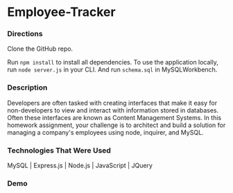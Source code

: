 # Employee-Tracker

### Directions
Clone the GitHub repo.

Run `npm install` to install all dependencies. To use the application locally, run `node server.js` in your CLI. And run `schema.sql` in MySQLWorkbench.

### Description
Developers are often tasked with creating interfaces that make it easy for non-developers to view and interact with information stored in databases. Often these interfaces are known as Content Management Systems. In this homework assignment, your challenge is to architect and build a solution for managing a company's employees using node, inquirer, and MySQL.

### Technologies That Were Used
MySQL | Express.js | Node.js | JavaScript | JQuery

### Demo




